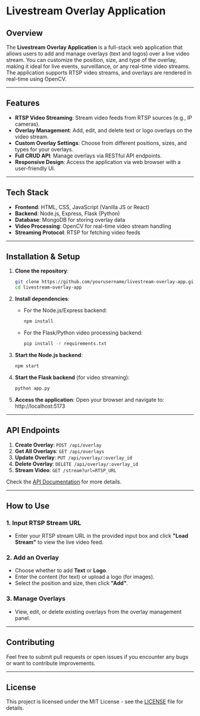 # Livestream Overlay Application

## Overview
The **Livestream Overlay Application** is a full-stack web application that allows users to add and manage overlays (text and logos) over a live video stream. You can customize the position, size, and type of the overlay, making it ideal for live events, surveillance, or any real-time video streams. The application supports RTSP video streams, and overlays are rendered in real-time using OpenCV.

---

## Features

- **RTSP Video Streaming**: Stream video feeds from RTSP sources (e.g., IP cameras).
- **Overlay Management**: Add, edit, and delete text or logo overlays on the video stream.
- **Custom Overlay Settings**: Choose from different positions, sizes, and types for your overlays.
- **Full CRUD API**: Manage overlays via RESTful API endpoints.
- **Responsive Design**: Access the application via web browser with a user-friendly UI.

---

## Tech Stack

- **Frontend**: HTML, CSS, JavaScript (Vanilla JS or React)
- **Backend**: Node.js, Express, Flask (Python)
- **Database**: MongoDB for storing overlay data
- **Video Processing**: OpenCV for real-time video stream handling
- **Streaming Protocol**: RTSP for fetching video feeds

---

## Installation & Setup

1. **Clone the repository**:
    ```bash
    git clone https://github.com/yourusername/livestream-overlay-app.git
    cd livestream-overlay-app
    ```

2. **Install dependencies**:
   - For the Node.js/Express backend:
     ```bash
     npm install
     ```
   - For the Flask/Python video processing backend:
     ```bash
     pip install -r requirements.txt
     ```

3. **Start the Node.js backend**:
    ```bash
    npm start
    ```

4. **Start the Flask backend** (for video streaming):
    ```bash
    python app.py
    ```

5. **Access the application**:
   Open your browser and navigate to: http://localhost:5173

   
---

## API Endpoints

1. **Create Overlay**: `POST /api/overlay`
2. **Get All Overlays**: `GET /api/overlays`
3. **Update Overlay**: `PUT /api/overlay/:overlay_id`
4. **Delete Overlay**: `DELETE /api/overlay/:overlay_id`
5. **Stream Video**: `GET /stream?url=RTSP_URL`

Check the [API Documentation](docs/API.md) for more details.

---

## How to Use

### 1. Input RTSP Stream URL
- Enter your RTSP stream URL in the provided input box and click **"Load Stream"** to view the live video feed.

### 2. Add an Overlay
- Choose whether to add **Text** or **Logo**.
- Enter the content (for text) or upload a logo (for images).
- Select the position and size, then click **"Add"**.

### 3. Manage Overlays
- View, edit, or delete existing overlays from the overlay management panel.

---

## Contributing

Feel free to submit pull requests or open issues if you encounter any bugs or want to contribute improvements.

---

## License

This project is licensed under the MIT License - see the [LICENSE](LICENSE) file for details.


